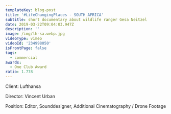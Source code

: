 ```yaml
---
templateKey: blog-post
title: '#LifeChangingPlaces - SOUTH AFRICA'
subtitle: short documentary about wildlife ranger Gesa Neitzel
date: 2019-03-22T09:04:03.947Z
description: ''
image: /img/lh-sa.webp.jpg
videoType: vimeo
videoId: '234998050'
isFrontPage: false
tags:
  - commercial
awards:
  - One Club Award
ratio: 1.778
---
```

Client: Lufthansa

Director: Vincent Urban

Position: Editor, Sounddesigner, Additional Cinematography / Drone Footage
